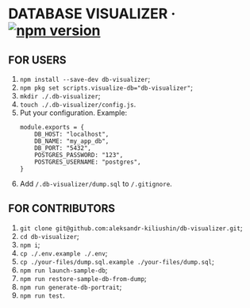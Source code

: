 # DATABASE VISUALIZER &middot; [![npm version](https://img.shields.io/npm/v/db-visualizer)](https://www.npmjs.com/package/db-visualizer)

## FOR USERS

1.  `npm install --save-dev db-visualizer`;
2.  `npm pkg set scripts.visualize-db="db-visualizer"`;
3.  `mkdir ./.db-visualizer`;
4.  `touch ./.db-visualizer/config.js`.
5.  Put your configuration. Example:
    ```
    module.exports = {
    	DB_HOST: "localhost",
    	DB_NAME: "my_app_db",
    	DB_PORT: "5432",
    	POSTGRES_PASSWORD: "123",
    	POSTGRES_USERNAME: "postgres",
    }
    ```
6.  Add `/.db-visualizer/dump.sql` to `/.gitignore`.

## FOR CONTRIBUTORS

1. `git clone git@github.com:aleksandr-kiliushin/db-visualizer.git`;
2. `cd db-visualizer`;
3. `npm i`;
4. `cp ./.env.example ./.env`;
5. `cp ./your-files/dump.sql.example ./your-files/dump.sql`;
6. `npm run launch-sample-db`;
7. `npm run restore-sample-db-from-dump`;
8. `npm run generate-db-portrait`;
9. `npm run test`.
